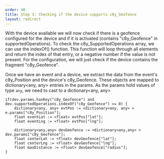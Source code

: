 ```yaml
---
order: 40
title: Step 3: Checking if the device supports c8y_Geofence
layout: redirect
---
```


With the device available we will now check if there is a geofence configured for the device and if it is activated (contains "c8y_Geofence" in supportedOperations). To check the c8y_SupportedOperations array, we can use the indexOf() function. This function will loop through all elements and return the index of that entry, or a negative number if the value is not present. For the configuration, we will just check if the device contains the fragment "c8y_Geofence".

Once we have an event and a device, we extract the data from the event's c8y_Position and the device's c8y_Geofence. These objects are mapped to dictionary&lt;any, any&gt; entries in the params. As the params hold values of type `any`, we need to cast to a dictionary&lt;any, any&gt;

	if(dev.params.hasKey("c8y_Geofence") and dev.supportedOperations.indexOf("c8y_Geofence") >= 0) {
		dictionary<any, any> evtPos := <dictionary<any, any> > e.params["c8y_Position"];
		float eventLat := <float> evtPos["lat"];
		float eventLng := <float> evtPos["lng"];

		dictionary<any,any> devGeofence := <dictionary<any,any> > dev.params["c8y_Geofence"];
		float centerLat := <float> devGeofence["lat"];
		float centerLng := <float> devGeofence["lng"];
		float maxDistance := <float> devGeofence["radius"];
	}